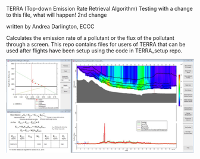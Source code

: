 TERRA (Top-down Emission Rate Retrieval Algorithm)
Testing with a change to this file, what will happen!  2nd change

written by Andrea Darlington, ECCC

Calculates the emission rate of a pollutant or the flux of the pollutant through a screen.
This repo contains files for users of TERRA that can be used after flights have been setup using the code in TERRA_setup repo.

![](/TERRA.jpg)
